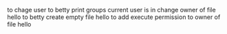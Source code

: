to chage user to betty
print groups current user is in
change owner of file hello to betty
create empty file hello
to add execute permission to owner of file hello
